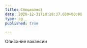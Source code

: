 ```yaml
---
title: Специалист
date: 2020-12-31T10:26:37.000+00:00
type: cg
published: true

---
```

Описание вакансии